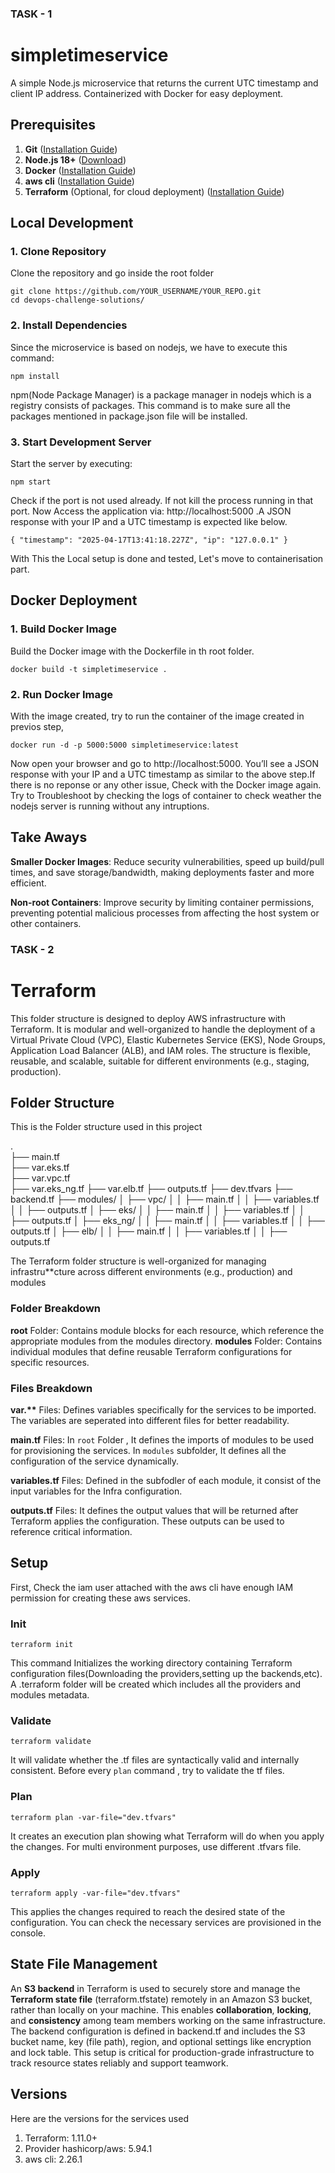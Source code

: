 ### TASK - 1

# simpletimeservice

A simple Node.js microservice that returns the current UTC timestamp and client IP address. Containerized with Docker for easy deployment.

## Prerequisites

1. **Git** ([Installation Guide](https://git-scm.com/book/en/v2/Getting-Started-Installing-Git))
2. **Node.js 18+** ([Download](https://nodejs.org/))
3. **Docker** ([Installation Guide](https://docs.docker.com/get-docker/))
4. **aws cli** ([Installation Guide](https://docs.aws.amazon.com/cli/latest/userguide/getting-started-install.html))
5. **Terraform** (Optional, for cloud deployment) ([Installation Guide](https://developer.hashicorp.com/terraform/tutorials/aws-get-started/install-cli))

## Local Development

### 1. Clone Repository

Clone the repository and go inside the root folder

```
git clone https://github.com/YOUR_USERNAME/YOUR_REPO.git
cd devops-challenge-solutions/
```

### 2. Install Dependencies

Since the microservice is based on nodejs, we have to execute this command:

```
npm install
```

npm(Node Package Manager) is a package manager in nodejs which is a registry consists of packages. This command is to make sure all the packages mentioned in package.json file will be installed.

### 3. Start Development Server

Start the server by executing:

```
npm start
```

Check if the port is not used already. If not kill the process running in that port.
Now Access the application via: http://localhost:5000 .A JSON response with your IP and a UTC timestamp is expected like below.

`{
  "timestamp": "2025-04-17T13:41:18.227Z",
  "ip": "127.0.0.1"
}`

With This the Local setup is done and tested, Let's move to containerisation part.

## Docker Deployment

### 1. Build Docker Image

Build the Docker image with the Dockerfile in th root folder.

```
docker build -t simpletimeservice .
```

### 2. Run Docker Image

With the image created, try to run the container of the image created in previos step,

```
docker run -d -p 5000:5000 simpletimeservice:latest
```

Now open your browser and go to http://localhost:5000. You’ll see a JSON response with your IP and a UTC timestamp as similar to the above step.If there is no reponse or any other issue, Check with the Docker image again. Try to Troubleshoot by checking the logs of container to check weather the nodejs server is running without any intruptions.

## Take Aways

**Smaller Docker Images**: Reduce security vulnerabilities, speed up build/pull times, and save storage/bandwidth, making deployments faster and more efficient.

**Non-root Containers**: Improve security by limiting container permissions, preventing potential malicious processes from affecting the host system or other containers.

### TASK - 2

# Terraform

This folder structure is designed to deploy AWS infrastructure with Terraform. It is modular and well-organized to handle the deployment of a Virtual Private Cloud (VPC), Elastic Kubernetes Service (EKS), Node Groups, Application Load Balancer (ALB), and IAM roles. The structure is flexible, reusable, and scalable, suitable for different environments (e.g., staging, production).

## Folder Structure

This is the Folder structure used in this project

. <br>
├── main.tf <br>
├── var.eks.tf <br>
├── var.vpc.tf <br>
├── var.eks_ng.tf
├── var.elb.tf
├── outputs.tf
├── dev.tfvars
├── backend.tf
├── modules/
│ ├── vpc/
│ │ ├── main.tf
│ │ ├── variables.tf
│ │ ├── outputs.tf
│ ├── eks/
│ │ ├── main.tf
│ │ ├── variables.tf
│ │ ├── outputs.tf
│ ├── eks_ng/
│ │ ├── main.tf
│ │ ├── variables.tf
│ │ ├── outputs.tf
│ ├── elb/
│ │ ├── main.tf
│ │ ├── variables.tf
│ │ ├── outputs.tf

The Terraform folder structure is well-organized for managing infrastru\*\*cture across different environments (e.g., production) and modules

### Folder Breakdown

**root** Folder: Contains module blocks for each resource, which reference the appropriate modules from the modules directory.
**modules** Folder: Contains individual modules that define reusable Terraform configurations for specific resources.

### Files Breakdown

**var.\*\*** Files: Defines variables specifically for the services to be imported. The variables are seperated into different files for better readability.

**main.tf** Files: In `root` Folder , It defines the imports of modules to be used for provisioning the services. In `modules` subfolder, It defines all the configuration of the service dynamically.

**variables.tf** Files: Defined in the subfodler of each module, it consist of the input variables for the Infra configuration.

**outputs.tf** Files: It defines the output values that will be returned after Terraform applies the configuration. These outputs can be used to reference critical information.

## Setup

First, Check the iam user attached with the aws cli have enough IAM permission for creating these aws services.

### Init

```
terraform init
```

This command Initializes the working directory containing Terraform configuration files(Downloading the providers,setting up the backends,etc). A .terraform folder will be created which includes all the providers and modules metadata.

### Validate

```
terraform validate
```

It will validate whether the .tf files are syntactically valid and internally consistent. Before every `plan` command , try to validate the tf files.

### Plan

```
terraform plan -var-file="dev.tfvars"
```

It creates an execution plan showing what Terraform will do when you apply the changes. For multi environment purposes, use different .tfvars file.

### Apply

```
terraform apply -var-file="dev.tfvars"
```

This applies the changes required to reach the desired state of the configuration. You can check the necessary services are provisioned in the console.

## State File Management

An **S3 backend** in Terraform is used to securely store and manage the **Terraform state file** (terraform.tfstate) remotely in an Amazon S3 bucket, rather than locally on your machine. This enables **collaboration**, **locking**, and **consistency** among team members working on the same infrastructure. The backend configuration is defined in backend.tf and includes the S3 bucket name, key (file path), region, and optional settings like encryption and lock table. This setup is critical for production-grade infrastructure to track resource states reliably and support teamwork.

## Versions

Here are the versions for the services used

1. Terraform: 1.11.0+
2. Provider hashicorp/aws: 5.94.1
3. aws cli: 2.26.1
